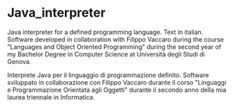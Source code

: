 # Java_interpreter

Java interpreter for a defined programming language. Text in italian.
Software developed in collaboration with Filippo Vaccaro during the course "Languages and Object Oriented Programming" during the second year of my Bachelor Degree in 
Computer Science at Università degli Studi di Genova.

Interprete Java per il linguaggio di programmazione definito. 
Software sviluppato in collaborazione con Filippo Vaccaro durante il corso "Linguaggi e Programmazione Orientata agli Oggetti" durante il
secondo anno della mia laurea triennale in Informatica.

